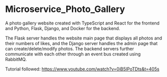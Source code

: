 # Microservice_Photo_Gallery

A photo gallery website created with TypeScript and React for the  frontend and Python, Flask, Django, and Docker for the backend. 

The Flask server handles the website main page that displays all photos and their numbers of likes, and the Django server handles the admin page that can create/delete/modify photos. The backend servers further communicate with each other through an event bus created using RabbitMQ.

Tutorial followed: https://www.youtube.com/watch?v=0iB5IPoTDts&t=405s
